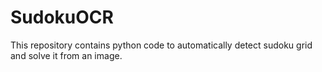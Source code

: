 # SudokuOCR
This repository contains python code to automatically detect sudoku grid and solve it from an image.
